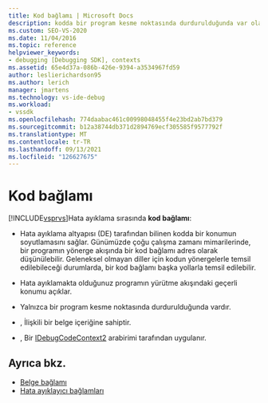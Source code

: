 ```yaml
---
title: Kod bağlamı | Microsoft Docs
description: kodda bir program kesme noktasında durdurulduğunda var olan bir konumu açıklayan Visual Studio hata ayıklama içindeki kod bağlamı hakkında bilgi edinin.
ms.custom: SEO-VS-2020
ms.date: 11/04/2016
ms.topic: reference
helpviewer_keywords:
- debugging [Debugging SDK], contexts
ms.assetid: 65e4d37a-086b-426e-9394-a3534967fd59
author: leslierichardson95
ms.author: lerich
manager: jmartens
ms.technology: vs-ide-debug
ms.workload:
- vssdk
ms.openlocfilehash: 774daabac461c00998048455f4e23bd2ab7bd379
ms.sourcegitcommit: b12a38744db371d2894769ecf305585f9577792f
ms.translationtype: MT
ms.contentlocale: tr-TR
ms.lasthandoff: 09/13/2021
ms.locfileid: "126627675"
---
```

# <a name="code-context"></a>Kod bağlamı
[!INCLUDE[vsprvs](../../code-quality/includes/vsprvs_md.md)]Hata ayıklama sırasında **kod bağlamı**:

- Hata ayıklama altyapısı (DE) tarafından bilinen kodda bir konumun soyutlamasını sağlar. Günümüzde çoğu çalışma zamanı mimarilerinde, bir programın yönerge akışında bir kod bağlamı adres olarak düşünülebilir. Geleneksel olmayan diller için kodun yönergelerle temsil edilebileceği durumlarda, bir kod bağlamı başka yollarla temsil edilebilir.

- Hata ayıklamakta olduğunuz programın yürütme akışındaki geçerli konumu açıklar.

- Yalnızca bir program kesme noktasında durdurulduğunda vardır.

- , İlişkili bir belge içeriğine sahiptir.

- , Bir [IDebugCodeContext2](../../extensibility/debugger/reference/idebugcodecontext2.md) arabirimi tarafından uygulanır.

## <a name="see-also"></a>Ayrıca bkz.
- [Belge bağlamı](../../extensibility/debugger/document-context.md)
- [Hata ayıklayıcı bağlamları](../../extensibility/debugger/debugger-contexts.md)
